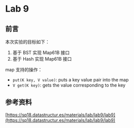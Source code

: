 # Lab 9

## 前言

本次实验的目标如下：

1. 基于 BST 实现 Map61B 接口
2. 基于 Hash 实现 Map61B 接口

map 支持的操作：

* `put(K key, V value)`: puts a key value pair into the map
* `V get(K key)`: gets the value corresponding to the key

## 参考资料

[https://sp18.datastructur.es/materials/lab/lab9/lab9](https://sp18.datastructur.es/materials/lab/lab9/lab9)
